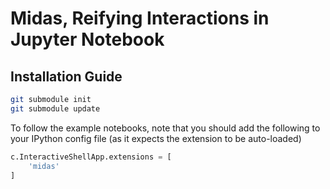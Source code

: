 # Midas, Reifying Interactions in Jupyter Notebook

## Installation Guide

```bash
git submodule init
git submodule update
```

To follow the example notebooks, note that you should add the following to your IPython config file (as it expects the extension to be auto-loaded)

```python
c.InteractiveShellApp.extensions = [
    'midas'
]
```
